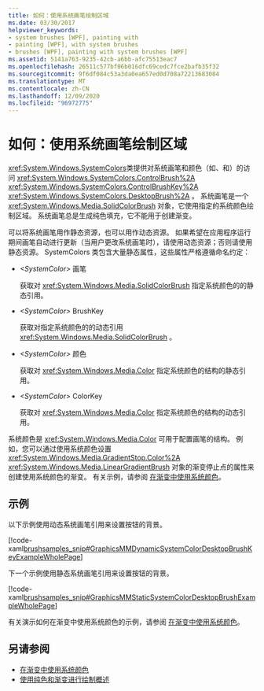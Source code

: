 ```yaml
---
title: 如何：使用系统画笔绘制区域
ms.date: 03/30/2017
helpviewer_keywords:
- system brushes [WPF], painting with
- painting [WPF], with system brushes
- brushes [WPF], painting with system brushes [WPF]
ms.assetid: 5141a763-9235-42cb-a6bb-afc75513eac7
ms.openlocfilehash: 26511c577bf06b016dfc69cedc7fce2bafb35f32
ms.sourcegitcommit: 9f6df084c53a3da0ea657ed0d708a72213683084
ms.translationtype: MT
ms.contentlocale: zh-CN
ms.lasthandoff: 12/09/2020
ms.locfileid: "96972775"
---
```

# <a name="how-to-paint-an-area-with-a-system-brush"></a>如何：使用系统画笔绘制区域
<xref:System.Windows.SystemColors>类提供对系统画笔和颜色（如、和）的访问 <xref:System.Windows.SystemColors.ControlBrush%2A> <xref:System.Windows.SystemColors.ControlBrushKey%2A> <xref:System.Windows.SystemColors.DesktopBrush%2A> 。 系统画笔是一个 <xref:System.Windows.Media.SolidColorBrush> 对象，它使用指定的系统颜色绘制区域。 系统画笔总是生成纯色填充，它不能用于创建渐变。  
  
 可以将系统画笔用作静态资源，也可以用作动态资源。 如果希望在应用程序运行期间画笔自动进行更新（当用户更改系统画笔时），请使用动态资源；否则请使用静态资源。 SystemColors 类包含大量静态属性，这些属性严格遵循命名约定：  
  
- *\<SystemColor>* 画笔  
  
     获取对 <xref:System.Windows.Media.SolidColorBrush> 指定系统颜色的的静态引用。  
  
- *\<SystemColor>* BrushKey  
  
     获取对指定系统颜色的的动态引用 <xref:System.Windows.Media.SolidColorBrush> 。  
  
- *\<SystemColor>* 颜色  
  
     获取对 <xref:System.Windows.Media.Color> 指定系统颜色的结构的静态引用。  
  
- *\<SystemColor>* ColorKey  
  
     获取对 <xref:System.Windows.Media.Color> 指定系统颜色的结构的动态引用。  
  
 系统颜色是 <xref:System.Windows.Media.Color> 可用于配置画笔的结构。 例如，您可以通过使用系统颜色设置 <xref:System.Windows.Media.GradientStop.Color%2A> <xref:System.Windows.Media.LinearGradientBrush> 对象的渐变停止点的属性来创建使用系统颜色的渐变。 有关示例，请参阅 [在渐变中使用系统颜色](how-to-use-system-colors-in-a-gradient.md)。  
  
## <a name="example"></a>示例  
 以下示例使用动态系统画笔引用来设置按钮的背景。  
  
 [!code-xaml[brushsamples_snip#GraphicsMMDynamicSystemColorDesktopBrushKeyExampleWholePage](~/samples/snippets/csharp/VS_Snippets_Wpf/brushsamples_snip/CS/DynamicSystemBrushExample.xaml#graphicsmmdynamicsystemcolordesktopbrushkeyexamplewholepage)]  
  
 下一个示例使用静态系统画笔引用来设置按钮的背景。  
  
 [!code-xaml[brushsamples_snip#GraphicsMMStaticSystemColorDesktopBrushExampleWholePage](~/samples/snippets/csharp/VS_Snippets_Wpf/brushsamples_snip/CS/StaticSystemBrushExample.xaml#graphicsmmstaticsystemcolordesktopbrushexamplewholepage)]  
  
 有关演示如何在渐变中使用系统颜色的示例，请参阅 [在渐变中使用系统颜色](how-to-use-system-colors-in-a-gradient.md)。  
  
## <a name="see-also"></a>另请参阅

- [在渐变中使用系统颜色](how-to-use-system-colors-in-a-gradient.md)
- [使用纯色和渐变进行绘制概述](painting-with-solid-colors-and-gradients-overview.md)

